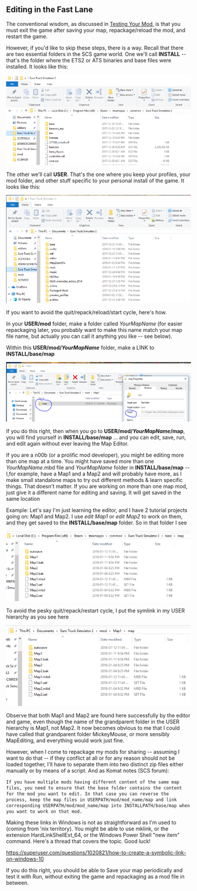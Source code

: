 ## Editing in the Fast Lane

The conventional wisdom, as discussed in [Testing Your Mod](3_testing.md), is that you must exit the game after saving your map, repackage/reload the mod,
and restart the game.

However, if you'd like to skip these steps, there is a way.  Recall that there are two essential folders in the SCS game world.  One we'll 
call **INSTALL** -- that's the folder where the ETS2 or ATS binaries and base files were installed.  It looks like this:

![INSTALL folder](img/INSTALL_folder.PNG)

The other we'll call **USER**.  That's the one where you keep your profiles, your mod folder, and other stuff specific to your personal install of the game.  It looks like this:

![USER folder](img/USER_folder.PNG)

If you want to avoid the quit/repack/reload/start cycle, here's how.

In your **USER/mod** folder, make a folder called *YourMapName* (for easier repackaging later, you probably want to make this name match your map file name, but actually you can call it anything you like -- see below).

Within this **USER/mod/*YourMapName*** folder, make a LINK to **INSTALL/base/map**

![The link called 'map'](img/LINK_map.PNG)

If you do this right, then when you go to **USER/mod/*YourMapName*/map**, you will find yourself in **INSTALL/base/map** ... and you can edit, save, run, and edit again without ever leaving the Map Editor.

If you are a n00b (or a prolific mod developer), you might be editing more than one map at a time.  You might have saved more than one *YourMapName*.mbd file and *YourMapName* folder in **INSTALL/base/map** -- I,for example, have a Map1 and a Map2 and will probably have more, as I make small standalone maps to try out different methods & learn specific things.  That doesn't matter.  If you are working on more than one map mod, just give it a different name for editing and saving.  It will get saved in the same location

Example:  Let's say I'm just learning the editor, and I have 2 tutorial projects going on:  Map1 and Map2.  I use *edit Map1* or *edit Map2* to work on them, and they get saved to the **INSTALL/base/map** folder.  So in that folder I see

![INSTALL location of map folder](img/BaseMap.PNG)

To avoid the pesky quit/repack/restart cycle, I put the symlink in my USER hierarchy as you see here

![USER location of map folder](img/UserMap.PNG)

Observe that both Map1 and Map2 are found here successfully by the editor and game, even though the name of the grandparent folder in the USER hierarchy is Map1, not Map2.  It now becomes obvious to me that I could have called that grandparent folder MickeyMouse, or more sensibly MapEditing, and everything would work just fine.

However, when I come to repackage my mods for sharing -- assuming I want to do that -- if they conflict at all or for any reason should not be loaded together, I'll have to separate them into two distinct zip files either manually or by means of a script.  And as Komat notes (SCS forum):

```
If you have multiple mods having different content of the same map files, you need to ensure that the base folder contains the content for the mod you want to edit. In that case you can reverse the process, keep the map files in USERPATH/mod/mod_name/map and link corresponding USERPATH/mod/mod_name/map into INSTALLPATH/base/map when you want to work on that mod.
```

Making these links in Windows is not as straightforward as I'm used to (coming from 'nix territory).  You might be able to use mklink, or the extension HardLinkShellExt_64, or the Windows Power Shell "new item" command.  Here's a thread that covers the topic.  Good luck!

https://superuser.com/questions/1020821/how-to-create-a-symbolic-link-on-windows-10

If you do this right, you should be able to Save your map periodically and test it with Run, without exiting the game and repackaging as a mod file in between.


